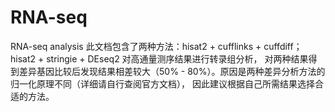 # RNA-seq
RNA-seq analysis
此文档包含了两种方法：hisat2 + cufflinks + cuffdiff； hisat2 + stringie + DEseq2 对高通量测序结果进行转录组分析，
对两种结果得到差异基因比较后发现结果相差较大（50% - 80%）。原因是两种差异分析方法的归一化原理不同（详细请自行查阅官方文档），
因此建议根据自己所需结果选择合适的方法。
